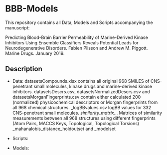 # BBB-Models

This repository contains all Data, Models and Scripts accompanying the manuscript:

Predicting Blood-Brain Barrier Permeability of Marine-Derived Kinase Inhibitors Using Ensemble Classifiers Reveals Potential Leads for Neurodegenerative Disorders. Fabien Plisson and Andrew M. Piggott. Marine Drugs. January 2019. 

## Description

- Data: 
datasetsCompounds.xlsx contains all original 968 SMILES of CNS-penetrant small molecules, kinase drugs and marine-derived kinase inhibitors.
datasetsDescrs.csv, datasetsNormalizedDescrs.csv and datasetsMorganFingerprints.csv contain either calculated 200 (normalized) physicochemical descriptors or Morgan fingerprints from all 968 chemical structures.
_logBBvalues.csv logBB values for 332 CNS-penetrant small molecules.
_similarity_matrix_... Matrices of similarity measurements between all 968 structures using different fingerprints (Atom Pairs, MACCS Keys, Topological, Topological Torsions)
_mahanalobis_distance_holdoutset and _modelset

- Scripts: 
- Models:

